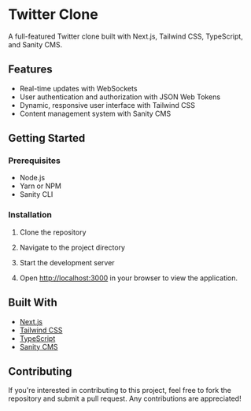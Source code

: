 # Twitter Clone

A full-featured Twitter clone built with Next.js, Tailwind CSS, TypeScript, and Sanity CMS.

## Features

- Real-time updates with WebSockets
- User authentication and authorization with JSON Web Tokens
- Dynamic, responsive user interface with Tailwind CSS
- Content management system with Sanity CMS

## Getting Started

### Prerequisites

- Node.js
- Yarn or NPM
- Sanity CLI

### Installation

1. Clone the repository


2. Navigate to the project directory


4. Start the development server


5. Open [http://localhost:3000](http://localhost:3000) in your browser to view the application.

## Built With

- [Next.js](https://nextjs.org/)
- [Tailwind CSS](https://tailwindcss.com/)
- [TypeScript](https://www.typescriptlang.org/)
- [Sanity CMS](https://www.sanity.io/)

## Contributing

If you're interested in contributing to this project, feel free to fork the repository and submit a pull request. Any contributions are appreciated!
